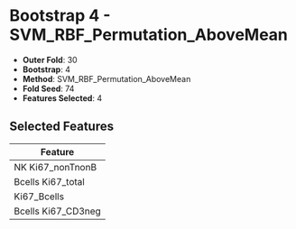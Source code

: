 # Bootstrap 4 - SVM_RBF_Permutation_AboveMean

- **Outer Fold**: 30
- **Bootstrap**: 4
- **Method**: SVM_RBF_Permutation_AboveMean
- **Fold Seed**: 74
- **Features Selected**: 4

## Selected Features

| Feature |
|---------|
| NK Ki67_nonTnonB |
| Bcells Ki67_total |
| Ki67_Bcells |
| Bcells Ki67_CD3neg |
